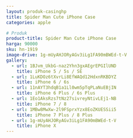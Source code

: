 ```yaml
---
layout: produk-casinghp
title: Spider Man Cute iPhone Case
categories: apple

# Produk
product-title: Spider Man Cute iPhone Case
harga: 90000
sku: hn-1919
image-drive: 1g-mUyAHJORyAGv3iLg1FA90mBWEd-t-V
gallery:
  - url: 1BJvm_UkbG-naz2Yhn3gxAEgrEPGIlUND
    title: iPhone 5 / 5s / SE
  - url: 1LuKDOz6tXvrLi8EfWAQd12HdxnRKBDYZ
    title: iPhone 6 / 6s
  - url: 11nAYT3hdqB1a1Ll0wm5pTqPLaNuEBjIN
    title: iPhone 6 Plus / 6s Plus
  - url: 1Eo1AksRzs7tNz27sivreyNtivLEj1-NB
    title: iPhone 7 / 8
  - url: 1MBw8MwXw-2l9FSprxYzx8EoZKUESSii5
    title: iPhone 7 Plus / 8 Plus
  - url: 1g-mUyAHJORyAGv3iLg1FA90mBWEd-t-V
    title: iPhone X
---
```

